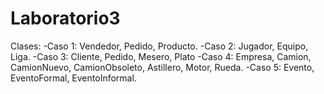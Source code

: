# Laboratorio3

Clases:
-Caso 1: Vendedor, Pedido, Producto.
-Caso 2: Jugador, Equipo, Liga.
-Caso 3: Cliente, Pedido, Mesero, Plato
-Caso 4: Empresa, Camion, CamionNuevo, CamionObsoleto, Astillero, Motor, Rueda.
-Caso 5: Evento, EventoFormal, EventoInformal.
